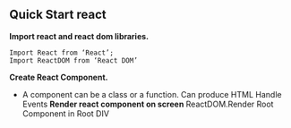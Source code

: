 ## Quick Start react


**Import react and react dom libraries.**
```  
Import React from ‘React’;
Import ReactDOM from ‘React DOM’

```


**Create React Component.**
* A component can be a class or  a function.
Can produce HTML
Handle Events
**Render react component on screen**
ReactDOM.Render
Root Component in Root DIV

